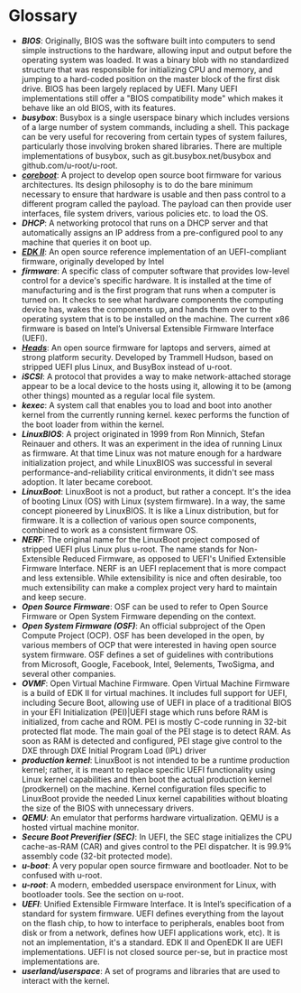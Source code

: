 # Glossary

- ___BIOS___: Originally, BIOS was the software built into computers to send
  simple instructions to the hardware, allowing input and output before the
  operating system was loaded. It was a binary blob with no standardized
  structure that was responsible for initializing CPU and memory, and jumping
  to a hard-coded position on the master block of the first disk drive. BIOS
  has been largely replaced by UEFI. Many UEFI implementations still offer a
  "BIOS compatibility mode" which makes it behave like an old BIOS, with its
  features.
- ___busybox___: Busybox is a single userspace binary which includes versions
  of a large number of system commands, including a shell. This package can be
  very useful for recovering from certain types of system failures,
  particularly those involving broken shared libraries. There are multiple
  implementations of busybox, such as git.busybox.net/busybox and
  github.com/u-root/u-root.
- [___coreboot___](https://doc.coreboot.org/): A project to develop open source
  boot firmware for various architectures. Its design philosophy is to do the
  bare minimum necessary to ensure that hardware is usable and then pass
  control to a different program called the payload. The payload can then
  provide user interfaces, file system drivers, various policies etc. to load
  the OS.
- ___DHCP___: A networking protocol that runs on a DHCP server and that
  automatically assigns an IP address from a pre-configured pool to any machine
  that queries it on boot up.
- [___EDK II___](https://github.com/tianocore/edk2): An open source reference
  implementation of an UEFI-compliant firmware, originally developed by Intel
- ___firmware___: A specific class of computer software that provides low-level
  control for a device's specific hardware. It is installed at the time of
  manufacturing and is the first program that runs when a computer is turned
  on. It checks to see what hardware components the computing device has, wakes
  the components up, and hands them over to the operating system that is to be
  installed on the machine. The current x86 firmware is based on Intel’s
  Universal Extensible Firmware Interface (UEFI).
- [___Heads___](https://github.com/linuxboot/heads): An open source firmware
  for laptops and servers, aimed at strong platform security. Developed by
  Trammell Hudson, based on stripped UEFI plus Linux, and BusyBox instead of
  u-root.
- ___iSCSI___: A protocol that provides a way to make network-attached storage
  appear to be a local device to the hosts using it, allowing it to be (among
  other things) mounted as a regular local file system.
- ___kexec___: A system call that enables you to load and boot into another
  kernel from the currently running kernel. kexec performs the function of the
  boot loader from within the kernel.
- ___LinuxBIOS___: A project originated in 1999 from Ron Minnich, Stefan
  Reinauer and others. It was an experiment in the idea of running Linux as
  firmware. At that time Linux was not mature enough for a hardware
  initialization project, and while LinuxBIOS was successful in several
  performance-and-reliability critical environments, it didn't see mass
  adoption. It later became coreboot.
- ___LinuxBoot___: LinuxBoot is not a product, but rather a concept. It's the
  idea of booting Linux (OS) with Linux (system firmware). In a way, the same
  concept pioneered by LinuxBIOS. It is like a Linux distribution, but for
  firmware. It is a collection of various open source components, combined to
  work as a consistent firmware OS.
- ___NERF___: The original name for the LinuxBoot project composed of stripped
  UEFI plus Linux plus u-root. The name stands for Non-Extensible Reduced
  Firmware, as opposed to UEFI's Unified Extensible Firmware Interface. NERF is
  an UEFI replacement that is more compact and less extensible. While
  extensibility is nice and often desirable, too much extensibility can make a
  complex project very hard to maintain and keep secure.
- ___Open Source Firmware___: OSF can be used to refer to Open Source Firmware
  or Open System Firmware depending on the context.
- ___Open System Firmware (OSF)___: An official subproject of the Open Compute
  Project (OCP). OSF has been developed in the open, by various members of OCP
  that were interested in having open source system firmware. OSF defines a set
  of guidelines with contributions from Microsoft, Google, Facebook, Intel,
  9elements, TwoSigma, and several other companies.
- ___OVMF___: Open Virtual Machine Firmware. Open Virtual Machine Firmware is a
  build of EDK II for virtual machines. It includes full support for UEFI,
  including Secure Boot, allowing use of UEFI in place of a traditional BIOS in
  your EFI Initialization (PEI)|UEFI stage which runs before RAM is
  initialized, from cache and ROM. PEI is mostly C-code running in 32-bit
  protected flat mode.  The main goal of the PEI stage is to detect RAM. As
  soon as RAM is detected and configured, PEI stage give control to the DXE
  through DXE Initial Program Load (IPL) driver
- ___production kernel___: LinuxBoot is not intended to be a runtime production
  kernel; rather, it is meant to replace specific UEFI functionality using
  Linux kernel capabilities and then boot the actual production kernel
  (prodkernel) on the machine. Kernel configuration files specific to LinuxBoot
  provide the needed Linux kernel capabilities without bloating the size of the
  BIOS with unnecessary drivers.
- ___QEMU___: An emulator that performs hardware virtualization. QEMU is a
  hosted virtual machine monitor.
- ___Secure Boot Preverifier (SEC)___: In UEFI, the SEC stage initializes the
  CPU cache-as-RAM (CAR) and gives control to the PEI dispatcher. It is 99.9%
  assembly code (32-bit protected mode).
- ___u-boot___: A very popular open source firmware and bootloader. Not to be
  confused with u-root.
- ___u-root___: A modern, embedded userspace environment for Linux, with
  bootloader tools. See the section on u-root.
- ___UEFI___: Unified Extensible Firmware Interface. It is Intel’s
  specification of a standard for system firmware. UEFI defines everything from
  the layout on the flash chip, to how to interface to peripherals, enables
  boot from disk or from a network, defines how UEFI applications work, etc).
  It is not an implementation, it's a standard. EDK II and OpenEDK II are UEFI
  implementations. UEFI is not closed source per-se, but in practice most
  implementations are.
- ___userland/userspace___: A set of programs and libraries that are used to
  interact with the kernel.
